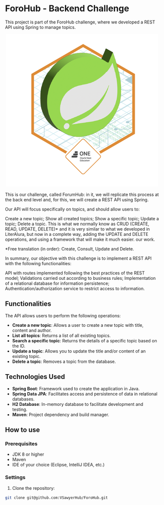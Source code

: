 # ForoHub - Backend Challenge

This project is part of the ForoHub challenge, where we developed a REST API using Spring to manage topics.

<p align="center">
<img src="https://github.com/VSawyerHub/ForoHub/blob/master/Badge-Spring.png" />
</p>

This is our challenge, called ForumHub: in it, we will replicate this process at the back end level and, for this, we will create a REST API using Spring.

Our API will focus specifically on topics, and should allow users to:

Create a new topic;
Show all created topics;
Show a specific topic;
Update a topic;
Delete a topic.
This is what we normally know as CRUD (CREATE, READ, UPDATE, DELETE)* and it is very similar to what we developed in LiterAlura, but now in a complete way, adding the UPDATE and DELETE operations, and using a framework that will make it much easier. our work.

*Free translation (in order): Create, Consult, Update and Delete.

In summary, our objective with this challenge is to implement a REST API with the following functionalities:

API with routes implemented following the best practices of the REST model;
Validations carried out according to business rules;
Implementation of a relational database for information persistence;
Authentication/authorization service to restrict access to information.

## Functionalities

The API allows users to perform the following operations:

- **Create a new topic**: Allows a user to create a new topic with title, content and author.
- **List all topics**: Returns a list of all existing topics.
- **Search a specific topic**: Returns the details of a specific topic based on the ID.
- **Update a topic**: Allows you to update the title and/or content of an existing topic.
- **Delete a topic**: Removes a topic from the database.

## Technologies Used

- **Spring Boot**: Framework used to create the application in Java.
- **Spring Data JPA**: Facilitates access and persistence of data in relational databases.
- **H2 Database**: In-memory database to facilitate development and testing.
- **Maven**: Project dependency and build manager.


## How to use

### Prerequisites

- JDK 8 or higher
- Maven
- IDE of your choice (Eclipse, IntelliJ IDEA, etc.)

### Settings

1. Clone the repository:
 ```bash
 git clone git@github.com:VSawyerHub/ForoHub.git

